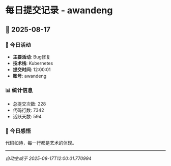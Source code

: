# 每日提交记录 - awandeng

## 📅 2025-08-17

### 🎯 今日活动
- **主要活动**: Bug修复
- **技术栈**: Kubernetes
- **提交时间**: 12:00:01
- **账号**: awandeng

### 📊 统计信息
- 总提交次数: 228
- 代码行数: 7342
- 活跃天数: 594

### 💭 今日感悟
代码如诗，每一行都是艺术的体现。

---
*自动生成于 2025-08-17T12:00:01.770994*
